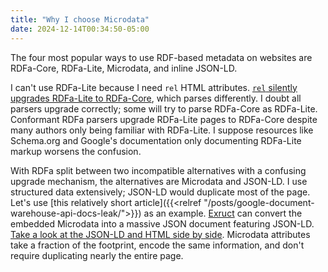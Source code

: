 ```yaml
---
title: "Why I choose Microdata"
date: 2024-12-14T00:34:50-05:00
---
```


The four most popular ways to use RDF-based metadata on websites are RDFa-Core, RDFa-Lite, Microdata, and inline JSON-LD.

I can't use RDFa-Lite because I need `rel` HTML attributes. [`rel` silently upgrades RDFa-Lite to RDFa-Core](https://www.ctrl.blog/entry/rdfa-link-attributes.html), which parses differently. I doubt all parsers upgrade correctly; some will try to parse RDFa-Core as RDFa-Lite. Conformant RDFa parsers upgrade RDFa-Lite pages to RDFa-Core despite many authors only being familiar with RDFa-Lite. I suppose resources like Schema.org and Google's documentation only documenting RDFa-Lite markup worsens the confusion.

With RDFa split between two incompatible alternatives with a confusing upgrade mechanism, the alternatives are Microdata and JSON-LD. I use structured data extensively; JSON-LD would duplicate most of the page. Let's use [this relatively short article]({{<relref "/posts/google-document-warehouse-api-docs-leak/">}}) as an example. [Exruct](https://github.com/scrapinghub/extruct) can convert the embedded Microdata into a massive JSON document featuring JSON-LD. [Take a look at the JSON-LD and HTML side by side](https://paste.sr.ht/~seirdy/7db88ad2405d4ab685130cd513cd9defafd9d2cf). Microdata attributes take a fraction of the footprint, encode the same information, and don't require duplicating nearly the entire page.
